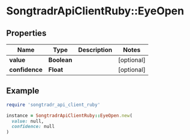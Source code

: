 # SongtradrApiClientRuby::EyeOpen

## Properties

| Name | Type | Description | Notes |
| ---- | ---- | ----------- | ----- |
| **value** | **Boolean** |  | [optional] |
| **confidence** | **Float** |  | [optional] |

## Example

```ruby
require 'songtradr_api_client_ruby'

instance = SongtradrApiClientRuby::EyeOpen.new(
  value: null,
  confidence: null
)
```

